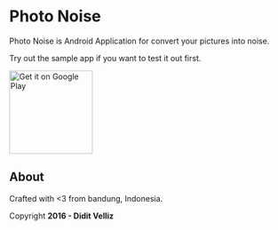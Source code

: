 # Photo Noise

Photo Noise is Android Application for convert your pictures into noise.

Try out the sample app if you want to test it out first.

<a href="https://play.google.com/store/apps/details?id=org.uiieditt.noise">
    <img alt="Get it on Google Play" src="https://play.google.com/intl/en_us/badges/images/generic/en-play-badge.png" width="150px"/>
</a>

## About

Crafted  with <3 from bandung, Indonesia.

Copyright **2016 - Didit Velliz**